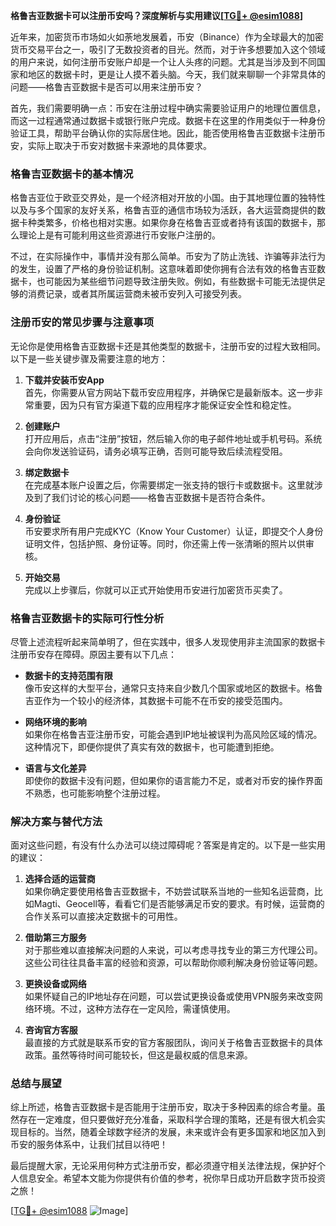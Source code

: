 **格鲁吉亚数据卡可以注册币安吗？深度解析与实用建议[[TG💪+ @esim1088](https://t.me/s/esim1088)]**

近年来，加密货币市场如火如荼地发展着，币安（Binance）作为全球最大的加密货币交易平台之一，吸引了无数投资者的目光。然而，对于许多想要加入这个领域的用户来说，如何注册币安账户却是一个让人头疼的问题。尤其是当涉及到不同国家和地区的数据卡时，更是让人摸不着头脑。今天，我们就来聊聊一个非常具体的问题——格鲁吉亚数据卡是否可以用来注册币安？

首先，我们需要明确一点：币安在注册过程中确实需要验证用户的地理位置信息，而这一过程通常通过数据卡或银行账户完成。数据卡在这里的作用类似于一种身份验证工具，帮助平台确认你的实际居住地。因此，能否使用格鲁吉亚数据卡注册币安，实际上取决于币安对数据卡来源地的具体要求。

### 格鲁吉亚数据卡的基本情况

格鲁吉亚位于欧亚交界处，是一个经济相对开放的小国。由于其地理位置的独特性以及与多个国家的友好关系，格鲁吉亚的通信市场较为活跃，各大运营商提供的数据卡种类繁多，价格也相对实惠。如果你身在格鲁吉亚或者持有该国的数据卡，那么理论上是有可能利用这些资源进行币安账户注册的。

不过，在实际操作中，事情并没有那么简单。币安为了防止洗钱、诈骗等非法行为的发生，设置了严格的身份验证机制。这意味着即使你拥有合法有效的格鲁吉亚数据卡，也可能因为某些细节问题导致注册失败。例如，有些数据卡可能无法提供足够的消费记录，或者其所属运营商未被币安列入可接受列表。

### 注册币安的常见步骤与注意事项

无论你是使用格鲁吉亚数据卡还是其他类型的数据卡，注册币安的过程大致相同。以下是一些关键步骤及需要注意的地方：

1. **下载并安装币安App**  
   首先，你需要从官方网站下载币安应用程序，并确保它是最新版本。这一步非常重要，因为只有官方渠道下载的应用程序才能保证安全性和稳定性。

2. **创建账户**  
   打开应用后，点击“注册”按钮，然后输入你的电子邮件地址或手机号码。系统会向你发送验证码，请务必填写正确，否则可能导致后续流程受阻。

3. **绑定数据卡**  
   在完成基本账户设置之后，你需要绑定一张支持的银行卡或数据卡。这里就涉及到了我们讨论的核心问题——格鲁吉亚数据卡是否符合条件。

4. **身份验证**  
   币安要求所有用户完成KYC（Know Your Customer）认证，即提交个人身份证明文件，包括护照、身份证等。同时，你还需上传一张清晰的照片以供审核。

5. **开始交易**  
   完成以上步骤后，你就可以正式开始使用币安进行加密货币买卖了。

### 格鲁吉亚数据卡的实际可行性分析

尽管上述流程听起来简单明了，但在实践中，很多人发现使用非主流国家的数据卡注册币安存在障碍。原因主要有以下几点：

- **数据卡的支持范围有限**  
  像币安这样的大型平台，通常只支持来自少数几个国家或地区的数据卡。格鲁吉亚作为一个较小的经济体，其数据卡可能不在币安的接受范围内。

- **网络环境的影响**  
  如果你在格鲁吉亚注册币安，可能会遇到IP地址被误判为高风险区域的情况。这种情况下，即便你提供了真实有效的数据卡，也可能遭到拒绝。

- **语言与文化差异**  
  即使你的数据卡没有问题，但如果你的语言能力不足，或者对币安的操作界面不熟悉，也可能影响整个注册过程。

### 解决方案与替代方法

面对这些问题，有没有什么办法可以绕过障碍呢？答案是肯定的。以下是一些实用的建议：

1. **选择合适的运营商**  
   如果你确定要使用格鲁吉亚数据卡，不妨尝试联系当地的一些知名运营商，比如Magti、Geocell等，看看它们是否能够满足币安的要求。有时候，运营商的合作关系可以直接决定数据卡的可用性。

2. **借助第三方服务**  
   对于那些难以直接解决问题的人来说，可以考虑寻找专业的第三方代理公司。这些公司往往具备丰富的经验和资源，可以帮助你顺利解决身份验证等问题。

3. **更换设备或网络**  
   如果怀疑自己的IP地址存在问题，可以尝试更换设备或使用VPN服务来改变网络环境。不过，这种方法存在一定风险，需谨慎使用。

4. **咨询官方客服**  
   最直接的方式就是联系币安的官方客服团队，询问关于格鲁吉亚数据卡的具体政策。虽然等待时间可能较长，但这是最权威的信息来源。

### 总结与展望

综上所述，格鲁吉亚数据卡是否能用于注册币安，取决于多种因素的综合考量。虽然存在一定难度，但只要做好充分准备，采取科学合理的策略，还是有很大机会实现目标的。当然，随着全球数字经济的发展，未来或许会有更多国家和地区加入到币安的服务体系中，让我们拭目以待吧！

最后提醒大家，无论采用何种方式注册币安，都必须遵守相关法律法规，保护好个人信息安全。希望本文能为你提供有价值的参考，祝你早日成功开启数字货币投资之旅！

[[TG💪+ @esim1088](https://t.me/s/esim1088) ![Image](https://i.postimg.cc/4NQfJmqS/Snipaste-2025-05-13-00-14-12.png)]